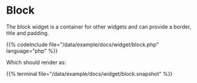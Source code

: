 # Block

The block widget is a container for other widgets and can provide a border,
title and padding.

{{% codeInclude file="/data/example/docs/widget/block.php" language="php" %}}

Which should render as:

{{% terminal file="/data/example/docs/widget/block.snapshot" %}}
